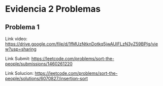 # Evidencia 2 Problemas

## Problema 1

Link video: https://drive.google.com/file/d/1fMUzNtknDotkq5jwAUIFLzN3yZ59BPIg/view?usp=sharing

Link Submit: https://leetcode.com/problems/sort-the-people/submissions/1460261220

Link Solucion: https://leetcode.com/problems/sort-the-people/solutions/6070827/insertion-sort
